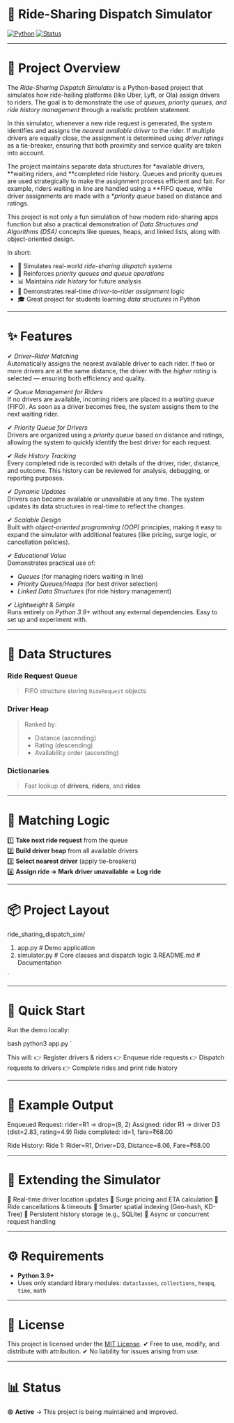 # 🚖 Ride-Sharing Dispatch Simulator

[![Python](https://img.shields.io/badge/python-3.9%2B-blue)](https://www.python.org/) 
[![Status](https://img.shields.io/badge/status-active-success.svg)]()  

---

# 📌 Project Overview
The *Ride-Sharing Dispatch Simulator* is a Python-based project that simulates how ride-hailing platforms (like Uber, Lyft, or Ola) assign drivers to riders. The goal is to demonstrate the use of *queues, priority queues, and ride history management* through a realistic problem statement.  

In this simulator, whenever a new ride request is generated, the system identifies and assigns the *nearest available driver* to the rider. If multiple drivers are equally close, the assignment is determined using *driver ratings* as a tie-breaker, ensuring that both proximity and service quality are taken into account.  

The project maintains separate data structures for *available drivers, **waiting riders, and **completed ride history. Queues and priority queues are used strategically to make the assignment process efficient and fair. For example, riders waiting in line are handled using a **FIFO queue, while driver assignments are made with a **priority queue* based on distance and ratings.  

This project is not only a fun simulation of how modern ride-sharing apps function but also a practical demonstration of *Data Structures and Algorithms (DSA)* concepts like queues, heaps, and linked lists, along with object-oriented design.  

In short:  
- 🚕 Simulates real-world *ride-sharing dispatch systems*  
- 🧠 Reinforces *priority queues and queue operations*  
- 📊 Maintains *ride history* for future analysis  
- 🔄 Demonstrates real-time *driver-to-rider assignment logic*  
- 🎓 Great project for students learning *data structures* in Python

---

# ✨ Features

✔ *Driver–Rider Matching*  
Automatically assigns the nearest available driver to each rider. If two or more drivers are at the same distance, the driver with the *higher rating* is selected — ensuring both efficiency and quality.  

✔ *Queue Management for Riders*  
If no drivers are available, incoming riders are placed in a *waiting queue* (FIFO). As soon as a driver becomes free, the system assigns them to the next waiting rider.  

✔ *Priority Queue for Drivers*  
Drivers are organized using a *priority queue* based on distance and ratings, allowing the system to quickly identify the best driver for each request.  

✔ *Ride History Tracking*  
Every completed ride is recorded with details of the driver, rider, distance, and outcome. This history can be reviewed for analysis, debugging, or reporting purposes.  

✔ *Dynamic Updates*  
Drivers can become available or unavailable at any time. The system updates its data structures in real-time to reflect the changes.  

✔ *Scalable Design*  
Built with *object-oriented programming (OOP)* principles, making it easy to expand the simulator with additional features (like pricing, surge logic, or cancellation policies).  

✔ *Educational Value*  
Demonstrates practical use of:  
- *Queues* (for managing riders waiting in line)  
- *Priority Queues/Heaps* (for best driver selection)  
- *Linked Data Structures* (for ride history management)  

✔ *Lightweight & Simple*  
Runs entirely on *Python 3.9+* without any external dependencies. Easy to set up and experiment with.  

---

# 🧠 Data Structures
### **Ride Request Queue**
> FIFO structure storing `RideRequest` objects  

### **Driver Heap**
> Ranked by:  
> - Distance (ascending)  
> - Rating (descending)  
> - Availability order (ascending)  

### **Dictionaries**
> Fast lookup of **drivers**, **riders**, and **rides**  

---

# 🧮 Matching Logic
1️⃣ **Take next ride request** from the queue  
2️⃣ **Build driver heap** from all available drivers  
3️⃣ **Select nearest driver** (apply tie-breakers)  
4️⃣ **Assign ride → Mark driver unavailable → Log ride**  

---

# 📦 Project Layout


ride\_sharing\_dispatch\_sim/
1. app.py          # Demo application
2. simulator.py    # Core classes and dispatch logic
3.README.md       # Documentation

`

---

# 🚀 Quick Start
Run the demo locally:

bash
python3 app.py
`

This will:
👉 Register drivers & riders
👉 Enqueue ride requests
👉 Dispatch requests to drivers
👉 Complete rides and print ride history

---

# 🧪 Example Output


Enqueued Request: rider=R1 -> drop=(8, 2)
Assigned: rider R1 -> driver D3 (dist=2.83, rating=4.9)
Ride completed: id=1, fare=₹68.00

Ride History:
Ride 1: Rider=R1, Driver=D3, Distance=8.06, Fare=₹68.00


---

# 🧩 Extending the Simulator

🔹 Real-time driver location updates
🔹 Surge pricing and ETA calculation
🔹 Ride cancellations & timeouts
🔹 Smarter spatial indexing (Geo-hash, KD-Tree)
🔹 Persistent history storage (e.g., SQLite)
🔹 Async or concurrent request handling

---

# ⚙️ Requirements

* **Python 3.9+**
* Uses only standard library modules: `dataclasses`, `collections`, `heapq`, `time`, `math`

---

# 📄 License

This project is licensed under the [MIT License](https://opensource.org/licenses/MIT).
✔ Free to use, modify, and distribute with attribution.
✔ No liability for issues arising from use.

---

# 📊 Status

🟢 **Active** → This project is being maintained and improved.


